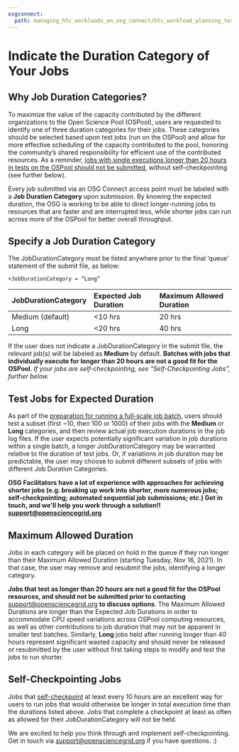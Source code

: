 ```yaml
---
osgconnect:
  path: managing_htc_workloads_on_osg_connect/htc_workload_planning_testing_scaling_up/jobdurationcategory.md
---
```


Indicate the Duration Category of Your Jobs 
====================================


## Why Job Duration Categories?
To maximize the value of the capacity contributed by the different organizations to the Open Science Pool (OSPool), 
users are requested to identify one of three duration categories for their jobs. These categories should be selected based upon test 
jobs (run on the OSPool) and allow for more effective scheduling of the capacity contributed to the pool,
honoring the community’s shared responsibility for efficient use of the contributed resources. As a reminder, 
[jobs with single executions longer than 20 hours in tests on the OSPool should not be submitted](5000632058), without 
self-checkpointing (see further below).

Every job submitted via an OSG Connect access point must 
be labeled with a **Job Duration Category** upon submission.
By knowing the expected duration, the OSG is working to be able to direct longer-running jobs to resources that are 
faster and are interrupted less, while shorter jobs can run across more of the OSPool for better overall throughput.

## Specify a Job Duration Category
The JobDurationCategory must be listed anywhere prior to the final ‘queue’ statement of the submit file, as below:

    +JobDurationCategory = “Long”
   
| **JobDurationCategory** | **Expected Job Duration** | Maximum Allowed Duration |
|:---------|:------------|:-------------|
| <span style="white-space: nowrap">Medium (default)</span> | <span style="white-space: nowrap"><10 hrs</span> | 20 hrs |
| <span style="white-space: nowrap">Long</span> | <span style="white-space: nowrap"><20 hrs</span> | 40 hrs |


If the user does not indicate a JobDurationCategory in the submit file, the relevant job(s) will be 
labeled as **Medium** by default. **Batches with jobs that individually execute for longer than 20 hours
are not a good fit for the OSPool**. *If your jobs are self-checkpointing,
see “Self-Checkpointing Jobs”, further below.*
 
## Test Jobs for Expected Duration
As part of the [preparation for running a full-scale job batch](https://support.opensciencegrid.org/support/solutions/articles/12000076552-always-test-a-few-jobs-before-submitting-many), 
users should test a subset (first ~10, then 100 or 1000) of their jobs with the **Medium** or **Long** categories, 
and then review actual job execution durations in the job log files. 
If the user expects potentially significant variation in job durations within a single batch, a longer JobDurationCategory may be warranted relative to the duration of test jobs. Or, if variations in job duration may be predictable, the user may choose to submit different 
subsets of jobs with different Job Duration Categories.
    
**OSG Facilitators have a lot of experience with approaches for achieving shorter jobs (e.g. breaking up work into shorter, more numerous jobs; self-checkpointing; automated sequential job submissions; etc.) Get in touch, and we'll help you work through a solution!! support@opensciencegrid.org**

## Maximum Allowed Duration
Jobs in each category will be placed on hold in the queue if they run longer than their Maximum Allowed Duration 
(starting Tuesday, Nov 16, 2021). In that case, the user may remove and resubmit the jobs, identifying a longer category. 

**Jobs that test as longer than 20 hours are not a good fit for the OSPool resources, and should not be submitted prior to contacting** 
[support@opensciencegrid.org](mailto:support@opensciencegrid.org) **to discuss options**. The Maximum Allowed Durations 
are longer than the Expected Job Durations in order to accommodate CPU speed variations across OSPool computing resources, 
as well as other contributions to job duration that may not be apparent in smaller test batches. 
Similarly, **Long** jobs held after running longer 
than 40 hours represent significant wasted capacity and should never be released or resubmitted by the user without
first taking steps to modify and test the jobs to run shorter.

## Self-Checkpointing Jobs
Jobs that [self-checkpoint](https://htcondor.readthedocs.io/en/latest/users-manual/self-checkpointing-applications.html)
at least every 10 hours are an excellent way for users to run jobs that would otherwise be longer in total execution time
than the durations listed above. Jobs that complete a checkpoint at least as often as allowed for their JobDurationCategory will not be held.

We are excited to help you think through and implement self-checkpointing. Get in touch via support@opensciencegrid.org if you have questions. :)